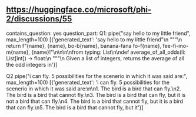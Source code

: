 ## https://huggingface.co/microsoft/phi-2/discussions/55

contains_question: yes
question_part: Q1:
pipe("say hello to my little friend", max_length=100)
[{'generated_text': 'say hello to my little friend"\n    """\n    return f"{name}, {name}, bo-b{name}, banana-fana fo-f{name}, fee-fi-mo-m{name}, {name}!"\n\n\n\nfrom typing: List\n\ndef average_of_all_odds(li: List[int]) -> float:\n    """\n    Given a list of integers, returns the average of all the odd integers in'}]

Q2
pipe("i can fly. 5 possibilities for the scenerio in which it was said are:", max_length=100)
[{'generated_text': 'i can fly. 5 possibilities for the scenerio in which it was said are:\n\n1. The bird is a bird that can fly.\n2. The bird is a bird that cannot fly.\n3. The bird is a bird that can fly, but it is not a bird that can fly.\n4. The bird is a bird that cannot fly, but it is a bird that can fly.\n5. The bird is a bird that cannot fly, but it'}]